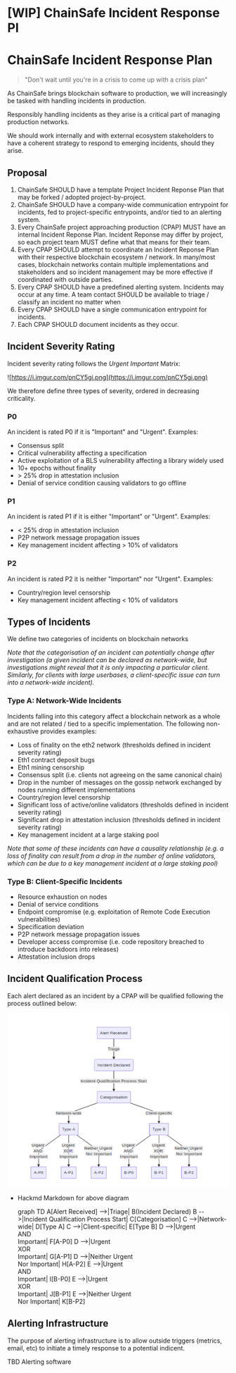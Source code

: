 # [WIP] ChainSafe Incident Response Pl

# ChainSafe Incident Response Plan

> "Don't wait until you're in a crisis to come up with a crisis plan"

As ChainSafe brings blockchain software to production, we will increasingly be tasked with handling incidents in production.

Responsibly handling incidents as they arise is a critical part of managing production networks.

We should work internally and with external ecosystem stakeholders to have a coherent strategy to respond to emerging incidents, should they arise.

## Proposal

1. ChainSafe SHOULD have a template Project Incident Reponse Plan that may be forked / adopted project-by-project.
2. ChainSafe SHOULD have a company-wide communication entrypoint for incidents, fed to project-specific entrypoints, and/or tied to an alerting system.
3. Every ChainSafe project approaching production (CPAP) MUST have an internal Incident Reponse Plan. Incident Reponse may differ by project, so each project team MUST define what that means for their team.
4. Every CPAP SHOULD attempt to coordinate an Incident Reponse Plan with their respective blockchain ecosystem / network. In many/most cases, blockchain networks contain multiple implementations and stakeholders and so incident management may be more effective if coordinated with outside parties.
5. Every CPAP SHOULD have a predefined alerting system. Incidents may occur at any time. A team contact SHOULD be available to triage / classify an incident no matter when
6. Every CPAP SHOULD have a single communication entrypoint for incidents.
7. Each CPAP SHOULD document incidents as they occur.

## Incident Severity Rating

Incident severity rating follows the *Urgent Important* Matrix:

![https://i.imgur.com/pnCY5gi.png](https://i.imgur.com/pnCY5gi.png)

We therefore define three types of severity, ordered in decreasing criticality.

### P0

An incident is rated P0 if it is "Important" and "Urgent". Examples:

- Consensus split
- Critical vulnerability affecting a specification
- Active exploitation of a BLS vulnerability affecting a library widely used
- 10+ epochs without finality
- \> 25% drop in attestation inclusion
- Denial of service condition causing validators to go offline

### P1

An incident is rated P1 if it is either "Important" or "Urgent". Examples:

- \< 25% drop in attestation inclusion
- P2P network message propagation issues
- Key management incident affecting > 10% of validators

### P2

An incident is rated P2 it is neither "Important" nor "Urgent". Examples:

- Country/region level censorship
- Key management incident affecting < 10% of validators

## Types of Incidents

We define two categories of incidents on blockchain networks

*Note that the categorisation of an incident can potentially change after investigation (a given incident can be declared as network-wide, but investigations might reveal that it is only impacting a particular client. Similarly, for clients with large userbases, a client-specific issue can turn into a network-wide incident).*

### Type A: Network-Wide Incidents

Incidents falling into this category affect a blockchain network as a whole and are not related / tied to a specific implementation. The following non-exhaustive provides examples:

- Loss of finality on the eth2 network (thresholds defined in incident severity rating)
- Eth1 contract deposit bugs
- Eth1 mining censorship
- Consensus split (i.e. clients not agreeing on the same canonical chain)
- Drop in the number of messages on the gossip network exchanged by nodes running different implementations
- Country/region level censorship
- Significant loss of active/online validators (thresholds defined in incident severity rating)
- Significant drop in attestation inclusion (thresholds defined in incident severity rating)
- Key management incident at a large staking pool

*Note that some of these incidents can have a causality relationship (e.g. a loss of finality can result from a drop in the number of online validators, which can be due to a key management incident at a large staking pool)*

### Type B: Client-Specific Incidents

- Resource exhaustion on nodes
- Denial of service conditions
- Endpoint compromise (e.g. exploitation of Remote Code Execution vulnerabilities)
- Specification deviation
- P2P network message propagation issues
- Developer access compromise (i.e. code repository breached to introduce backdoors into releases)
- Attestation inclusion drops

## Incident Qualification Process

Each alert declared as an incident by a CPAP will be qualified following the process outlined below:

![%5BWIP%5D%20ChainSafe%20Incident%20Response%20Pl%20586bcde82b494d46a0290df5e9d868ce/Screenshot_from_2020-09-03_19-57-51.png](../assets/Screenshot_from_2020-09-03_19-57-51.png)

- Hackmd Markdown for above diagram

    graph TD
    	A[Alert Received] -->|Triage| B(Incident Declared)
    	B -->|Incident Qualification Process Start| C[Categorisation]
    	C -->|Network-wide| D[Type A]
    	C -->|Client-specific| E[Type B]
        D -->|Urgent <br> AND <br> Important| F[A-P0]
        D -->|Urgent <br> XOR <br> Important| G[A-P1]
        D -->|Neither Urgent <br> Nor Important| H[A-P2]
        E -->|Urgent <br> AND <br> Important| I[B-P0]
        E -->|Urgent <br> XOR <br> Important| J[B-P1]
        E -->|Neither Urgent <br> Nor Important| K[B-P2]

## Alerting Infrastructure

The purpose of alerting infrastructure is to allow outside triggers (metrics, email, etc) to initiate a timely response to a potential indicent.

TBD Alerting software